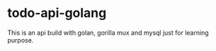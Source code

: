 # todo-api-golang
This is an api build with golan, gorilla mux and mysql just for learning purpose.
